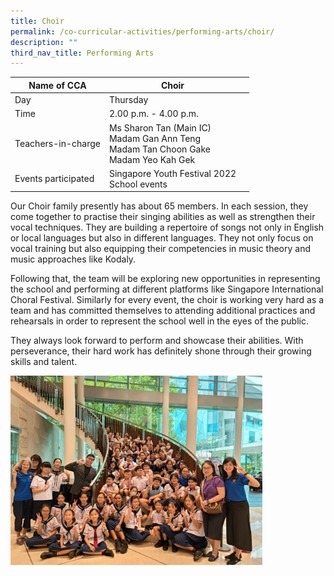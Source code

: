 ```yaml
---
title: Choir
permalink: /co-curricular-activities/performing-arts/choir/
description: ""
third_nav_title: Performing Arts
---
```

|Name of CCA|Choir|  |
| -------- | ------- | --------------- |
|Day | Thursday | 
| Time |2.00 p.m. - 4.00 p.m. 
|Teachers-in-charge |Ms Sharon Tan (Main IC)<br>Madam Gan Ann Teng<br> Madam Tan Choon Gake <br>Madam Yeo Kah Gek
|Events participated    |Singapore Youth Festival 2022<br>School events

<p style="box-sizing: inherit; font-size: 1em;">Our Choir family presently has about 65 members. In each session, they come together to practise their singing abilities as well as strengthen their vocal techniques. They are building a repertoire of songs not only in English or local languages but also in different languages. They not only focus on vocal training but also equipping their competencies in music theory and music approaches like Kodaly.</p><p style="box-sizing: inherit; font-size: 1em;">Following that, the team will be exploring new opportunities in representing the school and performing at different platforms like Singapore International Choral Festival. Similarly for every event, the choir is working very hard as a team and has committed themselves to attending additional practices and rehearsals in order to represent the school well in the eyes of the public.</p><p style="box-sizing: inherit; font-size: 1em;"><span style="box-sizing: inherit; font-family: inherit; font-size: inherit;">They always look forward to perform and showcase their abilities. With perseverance, their hard work has definitely shone through their growing skills and talent.</span></p>

<img src="/images/CoCurricularActivities/Choir/choir02.jpeg" style="width:80%">